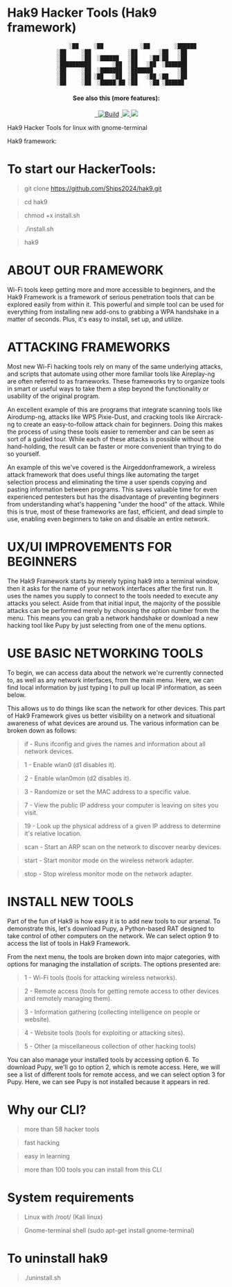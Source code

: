 # Hak9 Hacker Tools (Hak9 framework)

         				░██     ░██            ░██        ░██████ 
					░██     ░██            ░██       ░██   ░██ 
					░██     ░██  ░██████   ░██    ░██░██   ░██
					░██████████       ░██  ░██   ░██  ░███████
					░██     ░██  ░███████  ░███████        ░██
					░██     ░██ ░██   ░██  ░██   ░██ ░██   ░██
					░██     ░██  ░█████░██ ░██    ░██ ░██████ 



   <h4 align="center">See also this (more features):</h4>
<p align="center">
  <a href="https://github.com/Ships2024/hak9">
    <img src="">
  </a> 
  <a href="https://github.com/Ships2024/hak9/releases">
    <img src="">
  </a>
  </a>
  <a href="https://github.com/Ships2024/hak9"><img src="https://img.shields.io/badge/Supported%20OS-KaliLinux, ParrotSecurityOS-brightgreengreen.svg" alt="Build" data-canonical-src="https://img.shields.io/badge/Supported%20OS-Linux-brightgreengreen.svg" style="max-width:100%;"></a>
  </a>
  <a href="https://github.com/Ships2024/hak9/issues?q=is%3Aissue+is%3Aclosed">
      <img src="">
  </a>
  <a href="https://github.com/Ships2024/hak9">
      <img src="https://img.shields.io/badge/files-17-red.svg?maxAge=2592000">
  </a>
  <a href="https://github.com/Ships2024/hak9/wiki">
      <img src="https://img.shields.io/badge/ehtools%20-wiki-lightgrey.svg">
 </a>
</p>

Hak9 Hacker Tools for linux with gnome-terminal

Hak9 framework:

# To start our HackerTools: #

> git clone https://github.com/Ships2024/hak9.git

> cd hak9

> chmod +x install.sh

> ./install.sh 

> hak9


# ABOUT OUR FRAMEWORK #

Wi-Fi tools keep getting more and more accessible to beginners, and the Hak9 Framework is a framework of serious penetration tools that can be explored easily from within it. This powerful and simple tool can be used for everything from installing new add-ons to grabbing a WPA handshake in a matter of seconds. Plus, it's easy to install, set up, and utilize.

# ATTACKING FRAMEWORKS #

Most new Wi-Fi hacking tools rely on many of the same underlying attacks, and scripts that automate using other more familiar tools like Aireplay-ng are often referred to as frameworks. These frameworks try to organize tools in smart or useful ways to take them a step beyond the functionality or usability of the original program.

An excellent example of this are programs that integrate scanning tools like Airodump-ng, attacks like WPS Pixie-Dust, and cracking tools like Aircrack-ng to create an easy-to-follow attack chain for beginners. Doing this makes the process of using these tools easier to remember and can be seen as sort of a guided tour. While each of these attacks is possible without the hand-holding, the result can be faster or more convenient than trying to do so yourself.

An example of this we've covered is the Airgeddonframework, a wireless attack framework that does useful things like automating the target selection process and eliminating the time a user spends copying and pasting information between programs. This saves valuable time for even experienced pentesters but has the disadvantage of preventing beginners from understanding what's happening "under the hood" of the attack. While this is true, most of these frameworks are fast, efficient, and dead simple to use, enabling even beginners to take on and disable an entire network.

# UX/UI IMPROVEMENTS FOR BEGINNERS #

The Hak9 Framework starts by merely typing hak9 into a terminal window, then it asks for the name of your network interfaces after the first run. It uses the names you supply to connect to the tools needed to execute any attacks you select. Aside from that initial input, the majority of the possible attacks can be performed merely by choosing the option number from the menu. This means you can grab a network handshake or download a new hacking tool like Pupy by just selecting from one of the menu options.

# USE BASIC NETWORKING TOOLS #

To begin, we can access data about the network we're currently connected to, as well as any network interfaces, from the main menu. Here, we can find local information by just typing l to pull up local IP information, as seen below.

This allows us to do things like scan the network for other devices. This part of Hak9 Framework gives us better visibility on a network and situational awareness of what devices are around us. The various information can be broken down as follows:

> if - Runs ifconfig and gives the names and information about all network devices.

> 1 - Enable wlan0 (d1 disables it).

> 2 - Enable wlan0mon (d2 disables it).

> 3 - Randomize or set the MAC address to a specific value.

> 7 - View the public IP address your computer is leaving on sites you visit.

> 19 - Look up the physical address of a given IP address to determine it's relative location.

> scan - Start an ARP scan on the network to discover nearby devices.

> start - Start monitor mode on the wireless network adapter.

> stop - Stop wireless monitor mode on the network adapter.

# INSTALL NEW TOOLS #

Part of the fun of Hak9 is how easy it is to add new tools to our arsenal. To demonstrate this, let's download Pupy, a Python-based RAT designed to take control of other computers on the network. We can select option 9 to access the list of tools in Hak9 Framework.

From the next menu, the tools are broken down into major categories, with options for managing the installation of scripts. The options presented are:

> 1 - Wi-Fi tools (tools for attacking wireless networks).

> 2 - Remote access (tools for getting remote access to other devices and remotely managing them).

> 3 - Information gathering (collecting intelligence on people or website).

> 4 - Website tools (tools for exploiting or attacking sites).

> 5 - Other (a miscellaneous collection of other hacking tools)

You can also manage your installed tools by accessing option 6. To download Pupy, we'll go to option 2, which is remote access. Here, we will see a list of different tools for remote access, and we can select option 3 for Pupy. Here, we can see Pupy is not installed because it appears in red.

# Why our CLI? #

> more than 58 hacker tools

> fast hacking

> easy in learning

> more than 100 tools you can install from this CLI



# System requirements #

> Linux with /root/ (Kali linux)

> Gnome-terminal shell (sudo apt-get install gnome-terminal)

# To uninstall hak9 #

> ./uninstall.sh
